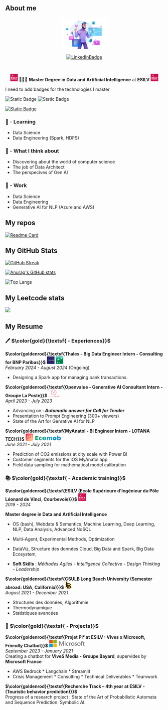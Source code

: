 ## About me
<p align="center">
  <img src="https://github.com/sevlfb/sevlfb/blob/main/img/dev.png" width="150"/>
</p>


<div id="badges" align="center">
  <a href="https://www.linkedin.com/in/s%C3%A9verin-lef%C3%A9bure-27880a1a8/">
    <img src="https://img.shields.io/badge/LinkedIn-blue?logo=linkedin&logoColor=white" alt="LinkedInBadge"/>
  </a>
</div>

<p align="center">
  <img src="https://komarev.com/ghpvc/?username=sevlfb&style=flat-square&color=blue" alt=""/>
</p>

<p align="center">
  <img src="https://github.com/sevlfb/sevlfb/blob/main/img/esilv.jpg" width="24"/> 
  🧑🏻‍🎓 <b>Master Degree in Data and Artificial Intelligence</b> at <b>ESILV</b> 
  <img src="https://github.com/sevlfb/sevlfb/blob/main/img/esilv.jpg" width="24"/>
</p>

I need to add badges for the technologies I master

![Static Badge](https://img.shields.io/badge/Microsoft%20Azure-a?logo=microsoftazure&logoColor=blue&labelColor=white&color=blue)
![Static Badge](https://img.shields.io/badge/Microsoft%20Azure-a?logo=microsoftazure&logoColor=blue&labelColor=white&color=blue)


[![Static Badge](https://img.shields.io/badge/My%20resume-%F0%9F%91%88-a?style=for-the-badge&logoColor=blue&labelColor=grey&color=blue)](#my-resume)


### 🌱 - Learning
* Data Science
* Data Engineering (Spark, HDFS)

### 🤔 - What I think about
* Discovering about the world of computer science
* The job of Data Architect
* The perspecives of Gen AI

### 💼 - Work
* Data Science
* Data Engineering
* Generative AI for NLP (Azure and AWS)

## My repos

[![Readme Card](https://github-readme-stats.vercel.app/api/pin/?username=sevlfb&repo=Webscrapping-Project)](https://github.com/sevlfb/Webscrapping-Project)

## My GitHub Stats

[![GitHub Streak](http://github-readme-streak-stats.herokuapp.com?user=sevlfb&theme=dark&background=000000)](https://git.io/streak-stats)

[![Anurag's GitHub stats](https://github-readme-stats.vercel.app/api?username=sevlfb&hide=stars,issues&show_icons=true&rank_icon=github&include_all_commits=true&title_color=FCFBFC&text_color=FFFFF0&bg_color=0.1,792FAD,A54A99&hide_border=true)](https://github.com/anuraghazra/github-readme-stats) 

<!--[![Readme Card](https://github-readme-stats.vercel.app/api/pin/?username=sevlfb&repo=github-readme-stats)](https://github.com/anuraghazra/github-readme-stats)-->

![Top Langs](https://github-readme-stats.vercel.app/api/top-langs/?username=sevlfb&size_weight=0.5&count_weight=0.5&layout=donut&title_color=FCFBFC&text_color=FFFFF0&bg_color=0.1,792FAD,A54A99&hide_border=true)

<!--[![Harlok's WakaTime stats](https://github-readme-stats.vercel.app/api/wakatime?username=sevlfb&layout=compact)](https://github.com/anuraghazra/github-readme-stats)-->

## My Leetcode stats

![](https://leetcard.jacoblin.cool/sttr38?theme=unicorn)

## My Resume

### 🖊️ $\color{gold}{\textsf{ - Experiences}}$


**$\color{goldenrod}{\textsf{Thales - Big Data Engineer Intern - Consulting for BNP Paribas}}$** <img src="https://github.com/sevlfb/sevlfb/blob/main/img/thales.jpg" width="24"/> <img src="https://github.com/sevlfb/sevlfb/blob/main/img/bnp.jpg" width="24"/>\
*February 2024 - August 2024* (Ongoing)
* Designing a Spark app for managing bank transactions.

**$\color{goldenrod}{\textsf{Openvalue - Generative AI Consultant Intern - Groupe La Poste}}$** <img src="https://github.com/sevlfb/sevlfb/blob/main/img/ov-removebg.png" height="24"/>\
*April 2023 - July 2023*
* Advancing on : ***Automatic answer for Call for Tender***
* Presentation to Prompt Engineering (300+ viewers)
* State of the Art for Genrative AI for NLP

**$\color{goldenrod}{\textsf{MyAnatol - BI Engineer Intern - LOTANA TECH}}$** <img src="https://github.com/sevlfb/sevlfb/blob/main/img/myanatol.png" width="24"/> <img src="https://github.com/sevlfb/sevlfb/blob/main/img/lotanatech.png" height="18"/>\
*June 2021 - July 2021*
* Prediction of CO2 emissions at city scale with Power BI
* Customer segments for the IOS MyAnatol app
* Field data sampling for mathematical model calibration

### 📚 $\color{gold}{\textsf{ - Academic training}}$
**$\color{goldenrod}{\textsf{ESILV (Ecole Supérieure d’Ingénieur du Pôle Léonard de Vinci, Courbevoie)}}$** <img src="https://github.com/sevlfb/sevlfb/blob/main/img/esilv.jpg" width="24"/>\
*2019 - 2024*

**Master degree in Data and Artificial Intelligence**

* OS (bash), Webdata & Semantics, Machine Learning, Deep Learning, NLP, Data Analysis, Advanced NoSQL
* Multi-Agent, Experimental Methods, Optimization
* DataViz, Structure des données Cloud, Big Data and Spark, Big Data Ecosystem, 

* **Soft Skills** : *Méthodes Agiles* - *Intelligence Collective* - *Design Thinking* - *Leadership*

**$\color{goldenrod}{\textsf{CSULB Long Beach University (Semester abroad: USA, California)}}$** <img src="https://github.com/sevlfb/sevlfb/blob/main/img/csulb.png" height="24"/>\
*August 2021 - December 2021*
* Structures des données, Algorithmie
* Thermodynamique
* Statistiques avancées


### 🔭 $\color{gold}{\textsf{ - Projects}}$
**$\color{goldenrod}{\textsf{Projet Pi² at ESILV : Vives x Microsoft, Friendly Chatbot}}$** <img src="https://github.com/sevlfb/sevlfb/blob/main/img/microsoft.png" height="24"/>\
*September 2023 - January 2021*\
Creating a chatbot for **ViveS Media - Groupe Bayard**, supervides by **Microsoft France**
* AWS Bedrock * Langchain * Streamlit
* Crisis Management * Consulting * Technical Deliverables * Teamwork

**$\color{goldenrod}{\textsf{Recherche Track – 4th year at ESILV - (Touristic behavior prediction)}}$**\
Progress of a research project : State of the Art of Probabilistic Automata and Sequence Prediction. Symbolic AI.


<!--
- 👯 I’m looking to collaborate on ...
- 🤔 I’m looking for help with ...
- 💬 Ask me about ...
- 📫 How to reach me: ...
- 😄 Pronouns: ...
- ⚡ Fun fact: ...
-->
